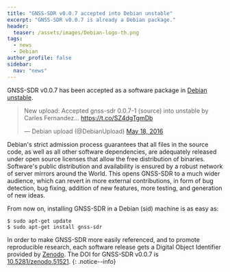 ```yaml
---
title: "GNSS-SDR v0.0.7 accepted into Debian unstable"
excerpt: "GNSS-SDR v0.0.7 is already a Debian package."
header:
  teaser: /assets/images/Debian-logo-th.png
tags:
  - news
  - Debian
author_profile: false
sidebar:
  nav: "news"
---
```


GNSS-SDR v0.0.7 has been accepted as a software package in [Debian unstable](https://packages.debian.org/source/sid/gnss-sdr).

<blockquote class="twitter-tweet" data-partner="tweetdeck"><p lang="en" dir="ltr">New upload: Accepted gnss-sdr 0.0.7-1 (source) into unstable by Carles Fernandez... <a href="https://lists.debian.org/debian-devel-changes/2016/05/msg01831.html">https://t.co/SZ4dgTgmDb</a></p>&mdash; Debian upload (@DebianUpload) <a href="https://twitter.com/DebianUpload/status/732898563454341120">May 18, 2016</a></blockquote>
<script async src="//platform.twitter.com/widgets.js" charset="utf-8"></script>

Debian's strict admission process guarantees that all files in the source code, as well as all other software dependencies, are adequately released under open source licenses that allow the free distribution of binaries. Software's public distribution and availability is ensured by a robust network of server mirrors around the World. This opens GNSS-SDR to a much wider audience, which can revert in more external contributions, in form of bug detection, bug fixing, addition of new features, more testing, and generation of new ideas.


From now on, installing GNSS-SDR in a Debian (sid) machine is as easy as:

```
$ sudo apt-get update
$ sudo apt-get install gnss-sdr
```


<a href="https://doi.org/10.5281/zenodo.51521" ><i class="ai ai-fw ai-doi ai-lg" aria-hidden="true"></i></a>In order to make GNSS-SDR more easily referenced, and to promote reproducible research, each software release gets a Digital Object Identifier provided by [Zenodo](https://help.zenodo.org/faq/). The DOI for GNSS-SDR v0.0.7 is [10.5281/zenodo.51521](https://doi.org/10.5281/zenodo.51521).
{: .notice--info}
